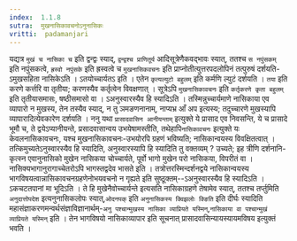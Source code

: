 ```yaml
---
index:  1.1.8
sutra:  मुखनासिकावचनोऽनुनासिकः
vritti:  padamanjari
---
```


यद्यत्र `मुखं च नासिका च` इति द्वन्द्वः स्याद्, `द्वन्द्वश्च प्राणितूर्य` आदिसूत्रेणैकवद्भावः स्यात्, ततश्च `स नपुंसकम्` इति नपुंसकत्वे, `ह्रस्वो नपुंसके` इति ह्रस्वत्वे च `मुखनासिकवचनः` इति प्राप्नोतीत्युत्तरपदलोपिनं तत्पुरुषं दर्शयति-ऽमुखसहिता नासिकेऽति । ऽतयोच्चार्यतऽ इति । एतेन `कृत्यल्युटो बहुलम्` इति कर्मणि ल्युटं दर्शयति । `तया` इति करणे कर्त्तरि वा तृतीया; करणस्यैव कर्तृत्वेन विवक्षणात् । सूत्रेऽपि `मुखनासिकावचनः` इति `कर्तृकरणे कृता बहुलम्` इति तृतीयासमासः, षष्ठीसमासो वा । ऽअनुस्वारस्यैव हि स्यादिऽति । तस्मिन्नुच्चार्यमाणे नासिकाया एव व्यापारो न मुखस्य, तेन तस्यैव स्याद्, न तु ञमङणनानाम्, नाप्यभ्र आँ अप इत्यस्य; तदुच्चारणे मुखस्यापि व्यापारादित्येवकारेण दर्शयति । ननु यथा `प्रासादवासिन आनीयन्ताम्` इत्युक्ते ये प्रासाद एव निवसन्ति, ये च प्रासादे भूमौ च, ते द्वयेऽप्यानीयन्ते, प्रसादवासान्वय उभयेषामस्तीति, तथेहापि`नासिकावचनः` इत्युक्ते यः केवलनासिकावचनः, यश्च मुखनासिकावचनः-उभयोरपि ग्रहणं भविष्यति; नासिकान्वयस्य विवक्षितत्वात् । तत्किमुच्यतेऽनुस्वारस्यैव हि स्यादिति, अनुस्वारस्यापि हि स्यादिति तु वक्तव्यम् ? उच्यते; इह त्रीणि दर्शनानि-कृत्स्न एवानुनासिको मुखेन नासिकया चोच्चार्यते, पूर्वो भागो मुखेन परो नासिकया, विपरीतं वा । नासिक्यभागानुरागाच्चेतरोऽपि भागस्तद्वदेव भासते इति । तत्रोत्तरस्मिन्दर्शनद्वये नासिकान्वयस्य भागविषयत्वान्नासिकावचनग्रहणेनोभयवचनो न गृह्यते इति सुष्ठूक्तम्--ऽअनुस्वारस्यैव हि स्यादिऽति । ऽकचटतपानां मा भूदिऽति । ते हि मुखेनैवोच्चार्यन्ते इत्यसति नासिकाग्रहणे तेषामेव स्यात्, ततश्च तर्प्तुमिति `अनुदात्तोपदेश` इत्यनुनासिकलोपः स्यात्,`ओदनपक्` इति `अनुनासिकस्य क्विझलोः क्ङिति` इति दीर्घः स्यादिति महासंज्ञाकरणमन्वर्थसंज्ञाविज्ञानार्थम्-`अनु पश्चान्मुखस्य नासिका व्याप्रियते यस्मिन्`,`नासिकाया वा पश्चान्मुखं व्याप्रियते यस्मिन्` इति । तेन भागविषयो नासिकाव्यापार इति सूचनात् प्रासादवासिन्यायस्यायमविषय इत्युक्तं भवति ।
